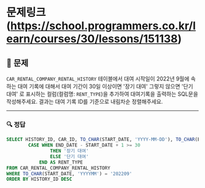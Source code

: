 # 문제링크(https://school.programmers.co.kr/learn/courses/30/lessons/151138)

## 📝 문제

`CAR_RENTAL_COMPANY_RENTAL_HISTORY` 테이블에서 대여 시작일이 2022년 9월에 속하는 대여 기록에 대해서 대여 기간이 30일 이상이면 '장기 대여' 그렇지 않으면 '단기 대여' 로 표시하는 컬럼(컬럼명: `RENT_TYPE`)을 추가하여 대여기록을 출력하는 SQL문을 작성해주세요. 결과는 대여 기록 ID를 기준으로 내림차순 정렬해주세요.

---

### 🔍 정답

```sql
SELECT HISTORY_ID, CAR_ID, TO_CHAR(START_DATE, 'YYYY-MM-DD'), TO_CHAR(END_DATE, 'YYYY-MM-DD'),
        CASE WHEN END_DATE - START_DATE + 1 >= 30 
                THEN '장기 대여'
                ELSE '단기 대여'
            END AS RENT_TYPE
FROM CAR_RENTAL_COMPANY_RENTAL_HISTORY
WHERE TO_CHAR(START_DATE, 'YYYYMM') = '202209'
ORDER BY HISTORY_ID DESC
```